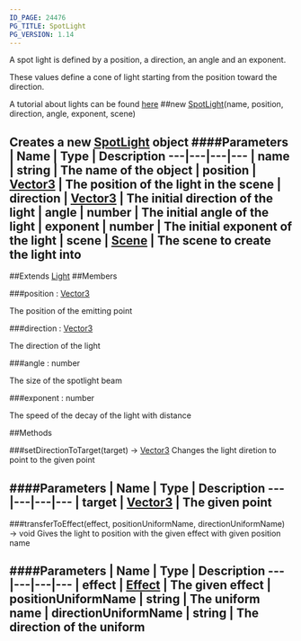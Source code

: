 ```yaml
---
ID_PAGE: 24476
PG_TITLE: SpotLight
PG_VERSION: 1.14
---
```


A spot light is defined by a position, a direction, an angle and an exponent.

These values define a cone of light starting from the position toward the direction.

A tutorial about lights can be found [here](https://github.com/BabylonJS/Babylon.js/wiki/06-Lights)
##new [SpotLight](/classes/SpotLight)(name, position, direction, angle, exponent, scene)

Creates a new [SpotLight](/classes/SpotLight) object
####Parameters
 | Name | Type | Description
---|---|---|---
 | name | string | The name of the object
 | position | [Vector3](/classes/Vector3) | The position of the light in the scene
 | direction | [Vector3](/classes/Vector3) | The initial direction of the light
 | angle | number | The initial angle of the light
 | exponent | number | The initial exponent of the light
 | scene | [Scene](/classes/Scene) | The scene to create the light into
---

##Extends [Light](/classes/Light)
##Members

###position : [Vector3](/classes/Vector3)


The position of the emitting point

###direction : [Vector3](/classes/Vector3)


The direction of the light

###angle : number


The size of the spotlight beam

###exponent : number


The speed of the decay of the light with distance



##Methods

###setDirectionToTarget(target) &rarr; [Vector3](/classes/Vector3)
Changes the light diretion to point to the given point

####Parameters
 | Name | Type | Description
---|---|---|---
 | target | [Vector3](/classes/Vector3) | The given point
---

###transferToEffect(effect, positionUniformName, directionUniformName) &rarr; void
Gives the light to position with the given effect with given position name

####Parameters
 | Name | Type | Description
---|---|---|---
 | effect | [Effect](/classes/Effect) | The given effect
 | positionUniformName | string | The uniform name
 | directionUniformName | string | The direction of the uniform
---
